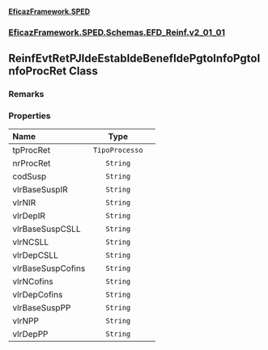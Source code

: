 #### [EficazFramework.SPED](EficazFrameworkSPED.md 'EficazFramework SPED')
### [EficazFramework.SPED.Schemas.EFD_Reinf.v2_01_01](EficazFramework.SPED.Schemas.EFD_Reinf.v2_01_01.md 'EficazFramework.SPED.Schemas.EFD_Reinf.v2_01_01')

## ReinfEvtRetPJIdeEstabIdeBenefIdePgtoInfoPgtoInfoProcRet Class

### Remarks
### Properties

| Name | Type | |
| :--- | :---: | :--- |
| tpProcRet | `TipoProcesso` |  |
| nrProcRet | `String` |  |
| codSusp | `String` |  |
| vlrBaseSuspIR | `String` |  |
| vlrNIR | `String` |  |
| vlrDepIR | `String` |  |
| vlrBaseSuspCSLL | `String` |  |
| vlrNCSLL | `String` |  |
| vlrDepCSLL | `String` |  |
| vlrBaseSuspCofins | `String` |  |
| vlrNCofins | `String` |  |
| vlrDepCofins | `String` |  |
| vlrBaseSuspPP | `String` |  |
| vlrNPP | `String` |  |
| vlrDepPP | `String` |  |
